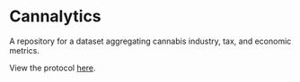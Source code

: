 # Cannalytics
A repository for a dataset aggregating cannabis industry, tax, and economic metrics. 

View the protocol [here]([https://rural-army-c32.notion.site/Washington-State-Cannalytics-e77c8b37854742368dd4a2b3cd89b29c]).
